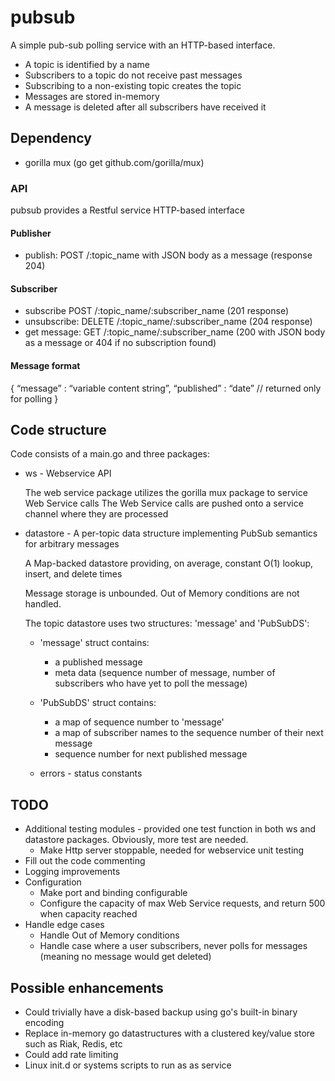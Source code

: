# pubsub
A simple pub-sub polling service with an HTTP-based interface.
* A topic is identified by a name
* Subscribers to a topic do not receive past messages
* Subscribing to a non-existing topic creates the topic
* Messages are stored in-memory
* A message is deleted after all subscribers have received it

## Dependency
 * gorilla mux (go get github.com/gorilla/mux)

### API
pubsub provides a Restful service HTTP-based interface

#### Publisher
* publish: POST /:topic_name with JSON body as a message (response 204)
   
#### Subscriber
* subscribe 
  POST /:topic_name/:subscriber_name (201 response)
* unsubscribe: DELETE /:topic_name/:subscriber_name (204 response)
* get message: GET /:topic_name/:subscriber_name (200 with JSON body as a message or 404 if no subscription found)

#### Message format
{
“message” : “variable content string”,
“published” : “date” // returned only for polling
}


## Code structure
Code consists of a main.go and three packages:
* ws - Webservice API

  The web service package utilizes the gorilla mux package to service Web Service calls
  The Web Service calls are pushed onto a service channel where they are processed
* datastore - A per-topic data structure implementing PubSub semantics for arbitrary messages 

  A Map-backed datastore providing, on average, constant O(1) lookup, insert, and delete times

  Message storage is unbounded.  Out of Memory conditions are not handled.

  The topic datastore uses two structures: 'message' and 'PubSubDS':
     * 'message' struct contains:
         * a published message
         * meta data (sequence number of message, number of subscribers who have yet to poll the message)
     * 'PubSubDS' struct contains:
         * a map of sequence number to 'message'
         * a map of subscriber names to the sequence number of their next message
         * sequence number for next published message
  
     * errors - status constants


## TODO
 * Additional testing modules - provided one test function in both ws and datastore packages.  Obviously, more test are needed.
   * Make Http server stoppable, needed for webservice unit testing
 * Fill out the code commenting
 * Logging improvements
 * Configuration
   * Make port and binding configurable
   * Configure the capacity of max Web Service requests, and return 500 when capacity reached
 * Handle edge cases
   * Handle Out of Memory conditions
   * Handle case where a user subscribers, never polls for messages (meaning no message would get deleted)

## Possible enhancements
 * Could trivially have a disk-based backup using go's built-in binary encoding
 * Replace in-memory go datastructures with a clustered key/value store such as Riak, Redis, etc 
 * Could add rate limiting
 * Linux init.d or systems scripts to run as as service  

